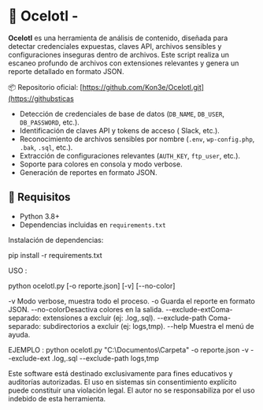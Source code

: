 # 🐆 Ocelotl -

**Ocelotl** es una herramienta de análisis de contenido, diseñada para detectar credenciales expuestas, claves API, archivos sensibles y configuraciones inseguras dentro de archivos. Este script realiza un escaneo profundo de archivos con extensiones relevantes y genera un reporte detallado en formato JSON.

📦 Repositorio oficial: [https://github.com/Kon3e/Ocelotl.git](https://githubsticas

- Detección de credenciales de base de datos (`DB_NAME`, `DB_USER`, `DB_PASSWORD`, etc.).
- Identificación de claves API y tokens de acceso ( Slack, etc.).
- Reconocimiento de archivos sensibles por nombre (`.env`, `wp-config.php`, `.bak`, `.sql`, etc.).
- Extracción de configuraciones relevantes (`AUTH_KEY`, `ftp_user`, etc.).
- Soporte para colores en consola y modo verbose.
- Generación de reportes en formato JSON.

## 🧰 Requisitos

- Python 3.8+
- Dependencias incluidas en `requirements.txt`

Instalación de dependencias:


pip install -r requirements.txt

USO :

python ocelotl.py <ruta> [-o reporte.json] [-v] [--no-color]

-v Modo verbose, muestra todo el proceso.
-o <archivo> Guarda el reporte en formato JSON.
--no-colorDesactiva colores en la salida.
--exclude-extComa-separado: extensiones a excluir (ej: .log,.sql).
--exclude-path Coma-separado: subdirectorios a excluir (ej: logs,tmp).
--help Muestra el menú de ayuda.

EJEMPLO : python ocelotl.py "C:\\Documentos\\Carpeta" -o reporte.json -v --exclude-ext .log,.sql --exclude-path logs,tmp

Este software está destinado exclusivamente para fines educativos y auditorías autorizadas. El uso en sistemas sin consentimiento explícito puede constituir una violación legal. El autor no se responsabiliza por el uso indebido de esta herramienta.
